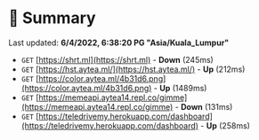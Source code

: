 # 📖 Summary
Last updated: **6/4/2022, 6:38:20 PG "Asia/Kuala_Lumpur"**

- `GET` [https://shrt.ml](https://shrt.ml) - **Down** (245ms)
- `GET` [https://hst.aytea.ml/](https://hst.aytea.ml/) - **Up** (212ms)
- `GET` [https://color.aytea.ml/4b31d6.png](https://color.aytea.ml/4b31d6.png) - **Up** (1489ms)
- `GET` [https://memeapi.aytea14.repl.co/gimme](https://memeapi.aytea14.repl.co/gimme) - **Down** (131ms)
- `GET` [https://teledrivemy.herokuapp.com/dashboard](https://teledrivemy.herokuapp.com/dashboard) - **Up** (258ms)
